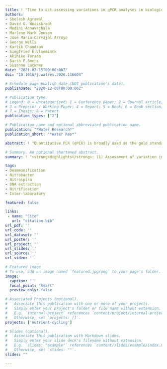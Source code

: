```yaml
---
title: ! "Time to act-assessing variations in qPCR analyses in biological nitrogen removal with examples from partial nitritation/anammox systems"
authors:
- Shelesh Agrawal
- David G. Weissbrodt
- Medini Annavajhala
- Marlene Mark Jensen
- Jose Maria Carvajal Arroyo
- George Wells
- Kartik Chandran
- Siegfried E.Vlaeminck
- Akihiko Terada 
- Barth F.Smets
- Susanne Lackner
date: "2021-02-15T00:00:00Z"
doi: "10.1016/j.watres.2020.116604"

# Schedule page publish date (NOT publication's date).
publishDate: "2020-12-08T00:00:00Z"

# Publication type.
# Legend: 0 = Uncategorized; 1 = Conference paper; 2 = Journal article;
# 3 = Preprint / Working Paper; 4 = Report; 5 = Book; 6 = Book section;
# 7 = Thesis; 8 = Patent
publication_types: ["2"]

# Publication name and optional abbreviated publication name.
publication: "*Water Research*"
publication_short: "*Water Res*"

abstract: ! "Quantitative PCR (qPCR) is broadly used as the gold standard to quantify microbial community fractions in environmental microbiology and biotechnology. Benchmarking efforts to ensure the comparability of qPCR data for environmental bioprocesses are still scarce. Also, for partial nitritation/anammox (PN/A) systems systematic investigations are still missing, rendering meta-analysis of reported trends and generic insights potentially precarious. We report a baseline investigation of the variability of qPCR-based analyses for microbial communities applied to PN/A systems. Round-robin testing was performed for three PN/A biomass samples in six laboratories, using the respective in-house DNA extraction and qPCR protocols. The concentration of extracted DNA was significantly different between labs, ranged between 2.7 and 328 ng mg???1 wet biomass. The variability among the qPCR abundance data of different labs was very high (1???7 log fold) but differed for different target microbial guilds. DNA extraction caused maximum variation (3-7 log fold), followed by the primers (1-3 log fold). These insights will guide environmental scientists and engineers as well as treatment plant operators in the interpretation of qPCR data."

# Summary. An optional shortened abstract.
summary: ! "<strong>Highlights</strong>: (1) Assessment of variation in qPCR analysis of biological nitrogen removal microbiome. (2) Comparison of qPCR results between labs highlights the limitations with comparability. (3) The impact of DNA extraction was highest was followed by choice of primers. (4) The extent of variability between labs depends upon the sample type. (5) The extent of variability between labs differed for each target microorganism."

tags:
- Deammonification
- Nitrobacter
- Nitrospira
- DNA extraction
- Nitrification
- Inter-laboratory

featured: false

links:
 - name: "Cite"
   url: "citation.bib"
url_pdf: ''
url_code: ''
url_dataset: ''
url_poster: ''
url_project: ''
url_slides: ''
url_source: ''
url_video: ''

# Featured image
# To use, add an image named `featured.jpg/png` to your page's folder. 
image:
  caption: ''
  focal_point: "Smart"
  preview_only: false

# Associated Projects (optional).
#   Associate this publication with one or more of your projects.
#   Simply enter your project's folder or file name without extension.
#   E.g. `internal-project` references `content/project/internal-project/index.md`.
#   Otherwise, set `projects: []`.
projects: ['nutrient-cycling']

# Slides (optional).
#   Associate this publication with Markdown slides.
#   Simply enter your slide deck's filename without extension.
#   E.g. `slides: "example"` references `content/slides/example/index.md`.
#   Otherwise, set `slides: ""`.
slides: ""

---
```

